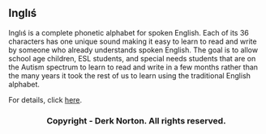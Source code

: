 ## Inglıś
Inglıś is a complete phonetic alphabet for spoken English. Each of its 36
characters has one unique sound making it easy to learn to read and write by
someone who already understands spoken English. The goal is to allow school
age children, ESL students, and special needs students that are on the Autism
spectrum to learn to read and write in a few months rather than the many years
it took the rest of us to learn using the traditional English alphabet.

For details, click [here](https://github.com/derknorton/inglis/wiki).

<H3 align="center"> Copyright - Derk Norton. All rights reserved. </H3>
